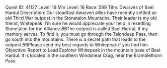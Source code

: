 Quest ID: 41127
Level: 19
Min Level: 16
Race: 589
Title: Dwarves of Bael Hardul
Description: Our steadfast dwarven allies have recently settled an old Third War outpost in the Stonetalon Mountains. Their leader is my old friend, Whitepeak. I’m sure he would appreciate your help in resettling Stonetalon for the Alliance.$B$BThe outpost is called Bael Hardul, if my memory serves. To find it, you must go through the Talondeep Pass, then go south into the mountains. There is a secret path that leads to the outpost.$B$BPlease send my best regards to Whitepeak if you find him.
Objective: Report to Lead Explorer Whitepeak in the mountain base of Bael Hardul. It is located in the southern Windshear Crag, near the Bramblethorn Pass.
